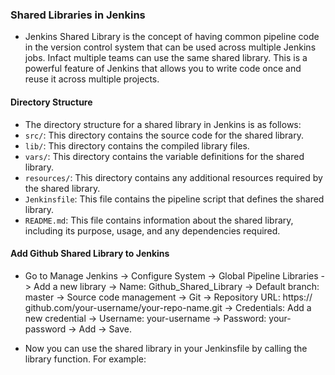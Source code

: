 ### Shared Libraries in Jenkins
- Jenkins Shared Library is the concept of having common pipeline code in the version control system that can be used across multiple Jenkins jobs. Infact multiple teams can use the same shared library. This is a powerful feature of Jenkins that allows you to write code once and reuse it across multiple projects.


#### Directory Structure
- The directory structure for a shared library in Jenkins is as follows:
- `src/`: This directory contains the source code for the shared library.
- `lib/`: This directory contains the compiled library files.
- `vars/`: This directory contains the variable definitions for the shared library.
- `resources/`: This directory contains any additional resources required by the shared library.
- `Jenkinsfile`: This file contains the pipeline script that defines the shared library.
- `README.md`: This file contains information about the shared library, including its purpose, usage,
and any dependencies required.

#### Add Github Shared Library to Jenkins
- Go to Manage Jenkins -> Configure System -> Global Pipeline Libraries -> Add a new library -> Name: Github_Shared_Library -> Default branch: master -> Source code management -> Git -> Repository URL: https:// github.com/your-username/your-repo-name.git -> Credentials: Add a new credential -> Username: your-username -> Password: your-password -> Add -> Save.

- Now you can use the shared library in your Jenkinsfile by calling the library function. For example:

